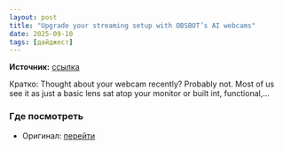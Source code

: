 ```yaml
---
layout: post
title: "Upgrade your streaming setup with OBSBOT’s AI webcams"
date: 2025-09-10
tags: [дайджест]
---
```


**Источник:** [ссылка](https://camerajabber.com/photography-news/upgrade-your-streaming-setup-with-obsbots-ai-webcams/)

Кратко: Thought about your webcam recently? Probably not. Most of us see it as just a basic lens sat atop your monitor or built int, functional,…

### Где посмотреть
- Оригинал: [перейти]({link})
